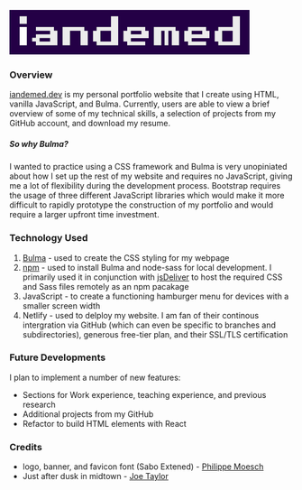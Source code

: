 ![iandemed](./assets/iandemed_logo_banner.png)

### Overview

[iandemed.dev](https://www.iandemed.dev/) is my personal portfolio website that I create using HTML, vanilla JavaScript, and Bulma. Currently, users are able to view a brief overview of some of my technical skills, a selection of projects from my GitHub account, and download my resume.

##### So why Bulma?

I wanted to practice using a CSS framework and Bulma is very unopiniated about how I set up the rest of my website and requires no JavaScript, giving me a lot of flexibility during the development process. Bootstrap requires the usage of three different JavaScript libraries which would make it more difficult to rapidly prototype the construction of my portfolio and would require a larger upfront time investment.

### Technology Used

1. [Bulma](https://www.bulma.io.com/) - used to create the CSS styling for my webpage
2. [npm](https://www.npmjs.com/) - used to install Bulma and node-sass for local development. I primarily used it in conjunction with [jsDeliver](https://www.jsdelivr.com/) to host the required CSS and Sass files remotely as an npm pacakage
3. JavaScript - to create a functioning hamburger menu for devices with a smaller screen width
4. Netlify - used to delploy my website. I am fan of their continous intergration via GitHub (which can even be specific to branches and subdirectories), generous free-tier plan, and their SSL/TLS certification

### Future Developments

I plan to implement a number of new features:

- Sections for Work experience, teaching experience, and previous research
- Additional projects from my GitHub
- Refactor to build HTML elements with React

### Credits

- logo, banner, and favicon font (Sabo Extened) - [Philippe Moesch](https://www.behance.net/PhilippeMoesch)
- Just after dusk in midtown - [Joe Taylor](https://unsplash.com/@joetaylorland)
